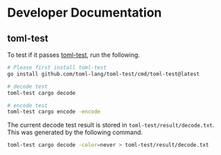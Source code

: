 # Developer Documentation

## toml-test

To test if it passes [toml-test](https://github.com/toml-lang/toml-test), run the following.

```sh
# Please first install toml-test
go install github.com/toml-lang/toml-test/cmd/toml-test@latest

# decode test
toml-test cargo decode

# encode test
toml-test cargo encode -encode
```

The current decode test result is stored in `toml-test/result/decode.txt`.
This was generated by the following command.

```sh
toml-test cargo decode -color=never > toml-test/result/decode.txt
```
